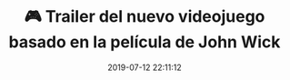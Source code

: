 ---
author_profile: false
title: "🎮 Trailer del nuevo videojuego basado en la película de John Wick"
description: "🎮 Trailer del nuevo videojuego basado en la película de John Wick"
excerpt: "🎮 Trailer del nuevo videojuego basado en la película de John Wick"
header:
  video:
    id: LAaTtGXlGrE
    provider: youtube
comments: true
date: 2019-07-12 22:11:12
classes: wide
tags:
- Acción
- Trailer
categories:
- Vídeo Videojuegos
sidebar:
- title: "Videoteca"
  nav: vteca
---
